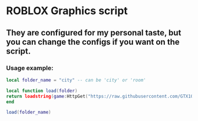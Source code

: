 # ROBLOX Graphics script

## They are configured for my personal taste, but you can change the configs if you want on the script.

### Usage example:

```lua
local folder_name = "city" -- can be 'city' or 'room'

local function load(folder)
return loadstring(game:HttpGet("https://raw.githubusercontent.com/GTX1O8OTi/Graphics/main/"..folder.."/script.lua"))()
end

load(folder_name)
```
